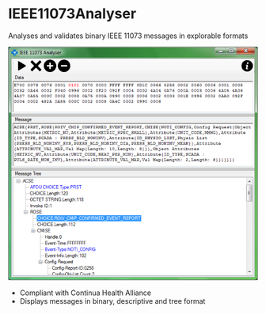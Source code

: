 # IEEE11073Analyser
Analyses and validates binary IEEE 11073 messages in explorable formats

![IEEE11073Analyser](ieee11073analyser.png)

- Compliant with Continua Health Alliance
- Displays messages in binary, descriptive and tree format
